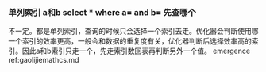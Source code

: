 ### 单列索引 a和b select * where a= and b= 先查哪个

不一定。都是单列索引，查询的时候只会选择一个索引去走。优化器会判断使用哪一个索引的效率更高，一般会和数据的重复度有关，优化器判断后选择效率高的索引。因此a和b索引只走一个，先走索引数回表再判断另外一个值。
emergence ref:gaolijiemathcs.md
